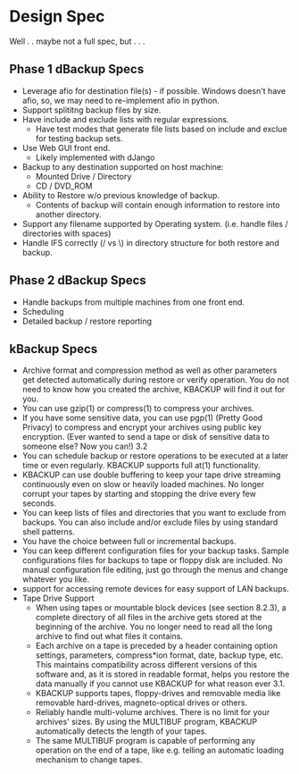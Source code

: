 # Design Spec
Well . . maybe not a full spec, but . . .

## Phase 1 dBackup Specs
* Leverage afio for destination file(s) - if possible.  Windows doesn't have afio, so, we may need to re-implement afio in python.
* Support splititng backup files by size.
* Have include and exclude lists with regular expressions.
	* Have test modes that generate file lists based on include and exclue for testing backup sets.
* Use Web GUI front end.
	* Likely implemented with dJango
* Backup to any destination supported on host machine:
	* Mounted Drive / Directory
	* CD / DVD_ROM
* Ability to Restore w/o previous knowledge of backup.
	* Contents of backup will contain enough information to restore into another directory.
* Support any filename supported by Operating system.  (i.e. handle files / directories with spaces)
* Handle IFS correctly (/ vs \\) in directory structure for both restore and backup.

## Phase 2 dBackup Specs
* Handle backups from multiple machines from one front end.
* Scheduling
* Detailed backup / restore reporting

## kBackup Specs
* Archive format and compression method as well as other parameters get detected automatically during restore or verify operation. You do not need to know how you created the archive, KBACKUP will find it out for you.
* You can use gzip(1) or compress(1) to compress your archives.
* If you have some sensitive data, you can use pgp(1) (Pretty Good Privacy) to compress and encrypt your archives using public key encryption. (Ever wanted to send a tape or disk of sensitive data to someone else? Now you can!) 3.2
* You can schedule backup or restore operations to be executed at a later time or even regularly. KBACKUP supports full at(1) functionality.
* KBACKUP can use double buffering to keep your tape drive streaming continuously even on slow or heavily loaded machines. No longer corrupt your tapes by starting and stopping the drive every few seconds.
* You can keep lists of files and directories that you want to exclude from backups. You can also include and/or exclude files by using standard shell patterns.
* You have the choice between full or incremental backups.
* You can keep different configuration files for your backup tasks. Sample configurations files for backups to tape or floppy disk are included. No manual configuration file editing, just go through the menus and change whatever you like.
* support for accessing remote devices for easy support of LAN backups.
* Tape Drive Support
	* When using tapes or mountable block devices (see section 8.2.3), a complete directory of all files in the archive gets stored at the beginning of the archive. You no longer need to read all the long archive to find out what files it contains.
	* Each archive on a tape is preceded by a header containing option settings, parameters, compress*ion format, date, backup type, etc. This maintains compatibility across different versions of this software and, as it is stored in readable format, helps you restore the data manually if you cannot use KBACKUP for what reason ever 3.1.
	* KBACKUP supports tapes, floppy-drives and removable media like removable hard-drives, magneto-optical drives or others.
	* Reliably handle multi-volume archives. There is no limit for your archives' sizes. By using the MULTIBUF program, KBACKUP automatically detects the length of your tapes.
	* The same MULTIBUF program is capable of performing any operation on the end of a tape, like e.g. telling an automatic loading mechanism to change tapes.
